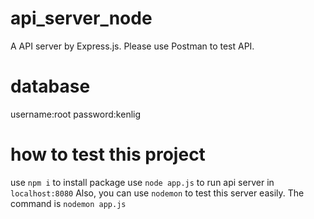 # api_server_node
A API server by Express.js. Please use Postman to test API.
# database
username:root
password:kenlig
# how to test this project
use `npm i` to install package
use `node app.js` to run api server in `localhost:8080`
Also, you can use `nodemon` to test this server easily. The command is `nodemon app.js`
